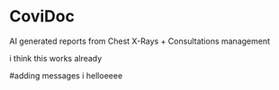 # CoviDoc

AI generated reports from Chest X-Rays + Consultations management


i think this works already

#adding messages
i helloeeee
